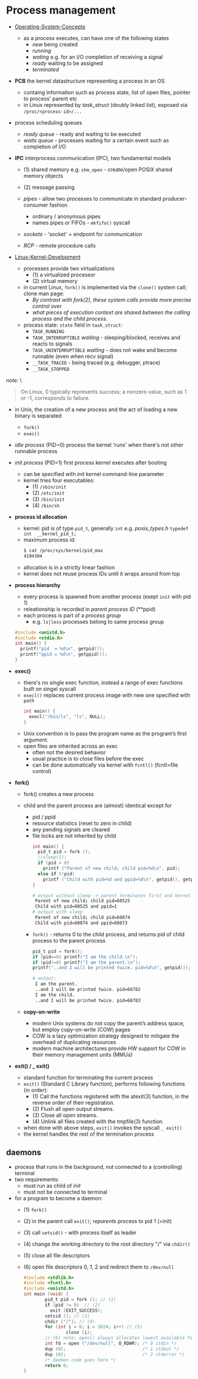 # Process management

* [Operating-System-Concepts]
  * as a process executes, can have one of the following states
    * _new_ being created
    * _running_
    * _wating_ e.g. for an I/O completion of receiving a signal
    * _ready_ waiting to be assigned
    * _terminated_
* **PCB** the kernel datastructure representing a process in an OS
  * containg information such as process state, list of open files, pointer to process' parent etc
  * in Linux represented by _task_struct_ (doubly linked list), exposed via `/proc/<process-id>/...`
* process scheduling queues
  * _ready queue_ - ready and waiting to be executed
  * _waits queue_ - processes waiting for a certain event such as completion of I/O
* **IPC** interprocess communication (IPC), two fundamental models
  * (1) shared memory e.g. `shm_open` - create/open POSIX shared memory objects
  * (2) message passing

  * _pipes_ - allow two processes to communicate in standard producer-consumer fashion
    * ordinary / anonymous pipes
    * names pipes or FIFOs - `mkfifo()` syscall

  * _sockets_ - 'socket' = endpoint for communication
  * _RCP_ - remote procedure calls

* [Linux-Kernel-Development]
  * processes provide two virtualizations
    * (1) a virtualized processor
    * (2) virtual memory
  * in current Linux, `fork()` is implemented via the `clone()` system call; clone man page:
    * _By  contrast with fork(2), these system calls provide more precise control over_
    * _what pieces of execution context are shared between the calling process and the child process._
  * process state: `state` field in `task_struct`:
    * `TASK_RUNNING`
    * `TASK_INTERRUPTIBLE` _waiting_ - sleeping/blocked, receives and reacts to signals
    * `TASK_UNINTERRUPTIBLE` _waiting_ - does not wake and become runnable (even when recv signal)
    * `__TASK_TRACED` - being traced (e.g. debugger, ptrace)
    * `__TASK_STOPPED`

_note:_ \
> On Linux, 0 typically represents success; a nonzero value, such as 1 or -1, corresponds to failure.

* in Unix, the creation of a new process and the act of loading a new binary is separated
  * `fork()`
  * `exec()`

* _idle process_ (PID=0) process the kernel 'runs' when there's not other runnable process
* _init process_ (PID=1) first process kernel executes after booting
  * can be specified with _init_ kernel command-line parameter
  * kernel tries four executables:
    * (1) `/sbin/init`
    * (2) `/etc/init`
    * (3) `/bin/init`
    * (4) `/bin/sh`
* **process id allocation**
  * kernel: pid is of type `pid_t`, generally `int` e.g. _posix_types.h_ `typedef int  __kernel_pid_t;`
  * maximum process id:
    ```bash
    $ cat /proc/sys/kernel/pid_max
    4194304
    ```
  * allocation is in a strictly linear fashion
  * kernel does not reuse process IDs until it wraps around from top
* **process hierarchy**
  * every process is spawned from another process (exept `init` with pid 1)
  * releationship is recorded in _parent process ID_ (**ppid)
  * each process is part of a _process group_
    * e.g. `ls|less` processes belong to same process group
  ```c
  #include <unistd.h>
  #include <stdio.h>
  int main() {
    printf("pid  = %d\n", getpid());
    printf("ppid = %d\n", getppid());
  }
  ```
* **exec()**
  * there's no single exec function, instead a range of exec functions built on singel syscall
  * `execl()` replaces current process image with new one specified with `path`
    ```c
    int main() {
      execl("/bin/ls", "ls", NULL);
    }
    ```
  * Unix convention is to pass the program name as the program’s first argument.
  * open files are inherited across an exec
    * often not the desired behavior
    * usual practice is to close files before the exec
    * can be done automatically via kernel with `fcntl()` (fcntl=file control)

* **fork()**
  * fork() creates a new process
  * child and the parent process are (almost) identical except for
    * pid / ppid
    * resource statistics (reset to zero in child)
    * any pending signals are cleared
    * file locks are not inherited by child
      ```c
      int main() {
        pid_t pid = fork ();
        //sleep(1);
        if (pid > 0)
          printf ("Parent of new child; child pid=%d\n", pid);
        else if (!pid)
          printf ("Child with pid=%d and ppid=%d\n", getpid(), getppid() );
      }
      ```
      ```bash
      # output without sleep -> parent terminates first and kernel reparents child to pid=1
       Parent of new child; child pid=60525
       Child with pid=60525 and ppid=1
      # output with sleep
       Parent of new child; child pid=60874
       Child with pid=60874 and ppid=60873
      ```
    * `fork()` - returns 0 to the child process, and returns pid of child process to the parent process
      ```c
      pid_t pid = fork();
      if (pid==0) printf("I am the child.\n");
      if (pid!=0) printf("I am the parent.\n");
      printf("..and I will be printed twice. pid=%d\n", getpid());
      ```
      ```bash
      # output:
       I am the parent.
       ..and I will be printed twice. pid=68782
       I am the child.
       ..and I will be printed twice. pid=68783
      ```

  * **copy-on-write**
    * modern Unix systems do not copy the parent’s address space, but employ copy-on-write (COW) pages
    * COW is a lazy optimization strategy designed to mitigate the overhead of duplicating resources
    * modern machine architectures provide HW support for COW in their memory management units (MMUs)

* **exit() / _ exit()**
  * standard function for terminating the current process
  * `exit()` (Standard C Library function), performs following functions (in order):
    * (1) Call the functions registered with the atexit(3) function, in the reverse order of their
registration.
    * (2) Flush all open output streams.
    * (3) Close all open streams.
    * (4) Unlink all files created with the tmpfile(3) function.
  * when done with above steps, `exit()` invokes the syscall `_ exit()`
  * the kernel handles the rest of the termination process

## daemons

* process that runs in the background, not connected to a (controlling) terminal
* two requirements:
  * must run as child of _init_
  * must not be connected to terminal
* for a program to become a daemon:
  * (1) `fork()`
  * (2) in the parent call `exit()`; _reparents_ process to pid 1 (=init)
  * (3) call `setsid()` - with process itself as leader
  * (4) change the working directory to the root directory "/" via `chdir()`
  * (5) close all file descriptors
  * (6) open file descriptors 0, 1, 2 and redirect them to `/dev/null`

    ```c
    #include <stdlib.h>
    #include <fcntl.h>
    #include <unistd.h>
    int main (void) {
            pid_t pid = fork (); // (1)
            if (pid != 0)  // (2)
              exit (EXIT_SUCCESS);
            setsid (); // (3)
            chdir ("/"); // (4)
            for (int i = 0; i < 1024; i++) // (5)
                    close (i);
            // (6) note: open() always allocates lowest available fd number
            int fd = open ("/dev/null", O_RDWR); /* 0 stdin */
            dup (0);                             /* 1 stdout */
            dup (0);                             /* 2 stderror */
            /* daemon code goes here */
            return 0;
    }
    ```

[Linux-System-Programming]:https://www.oreilly.com/library/view/linux-system-programming/9781449341527/
[Linux-Kernel-Development]:https://www.oreilly.com/library/view/linux-kernel-development/9780768696974/
[Operating-System-Concepts]: https://codex.cs.yale.edu/avi/os-book/
